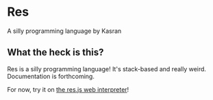 # Res
A silly programming language by Kasran
## What the heck is this?
Res is a silly programming language! It's stack-based and really weird. Documentation is forthcoming.

For now, try it on [the res.js web interpreter]("res.js/index.html")!
